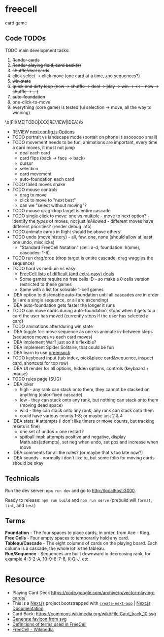 # freecell

card game

## Code TODOs

TODO main development tasks:

1. ~~Render cards~~
1. ~~Render playing field, card back(s)~~
1. ~~shuffle/deal cards~~
1. ~~click select -> click move (one card at a time, ¿no sequences?)~~
1. ~~win state~~
1. ~~quick and dirty loop (new -> shuffle -> deal -> play -> win -> <<-- new -> shuffle -> …)~~
1. ~~auto-foundation~~
1. one-click-to-move
1. everything (core game) is tested (ui selection -> move, all the way to winning)

\b(FIXME|TODO|XXX|REVIEW|IDEA)\b

- REVIEW [next.config.js Options](https://nextjs.org/docs/app/api-reference/next-config-js)
- TODO portrait vs landscape mode (portait on phone is ssoooooo small)
- TODO movement needs to be fun, animations are important, every time a card moves, it must not jump
  - deal each card
  - card flips (back -> face -> back)
  - cursor
  - selection
  - card movement
  - auto-foundation each card
- TODO failed moves shake
- TODO mouse controls
  - drag to move
  - click to move to "next best"
  - can we "select without moving"?
- TODO mouse drag-drop target is entire cascade
- TODO single click to move: one vs multiple - move to next option? - identify the _types_ of moves, not just _isAllowed_ - different moves have different priorities? (render debug info)
- TODO animate cards in flight should be above others
- TODO undo (move history) - all, few, one, none (should allow at least one undo, misclicks)
  - "Standard FreeCell Notation" (cell: a-d, foundation: h(ome), cascades: 1-8)
- TODO run drag/drop (drop target is entire cascade, drag waggles the sequence)
- TODO hard vs medium vs easy
  - [FreeCell lists of difficult (and extra easy) deals](https://www.solitairelaboratory.com/fclists.html)
  - Some games require no free cells :D - so make a 0 cells version restricted to these games
  - Same with a list for solvable 1-cell games
- IDEA option to dis/enable auto-foundation until all cascades are in order (all are a single sequence, or all are ascending)
- IDEA auto-foundation gets faster the longer it runs
- TODO can move cards during auto-foundation, stops when it gets to a card the user has moved (currently stops if the user has selected a card)
- TODO animations after/during win state
- IDEA toggle for: move sequence as one vs animate in-between steps (sequence moves vs each card moves)
- IDEA implement War? just so it's flexible?
- IDEA implement Spider Solitaire, that could be fun
- IDEA learn to use [greensock](https://css-tricks.com/how-to-animate-on-the-web-with-greensock/)
- TODO keyboard input (tab index, pick&place card&sequence, inspect card, shortcuts for top row)
- IDEA UI render for all options, hidden options, controls (keyboard + mouse)
- TODO rules page (SUG)
- IDEA joker
  - high - any rank can stack onto them, they cannot be stacked on anything (color-fixed cascade)
  - low - they can stack onto any rank, but nothing can stack onto them (moving dead space)
  - wild - they can stack onto any rank, any rank can stack onto them
  - could have various counts 1-8; or maybe just 2 & 4
- IDEA stats: # attempts (i don't like timers or move counts, but tracking resets is fine)
  - one set of undos = one restart?
  - spitball impl: attempts positive and negative, display Math.abs(attempts), set neg when undo, set pos and increase when move
- IDEA comments for all the rules? (or maybe that's too late now?)
- IDEA sounds - normally i don't like to, but some folio for moving cards should be okay

## Technicals

Run the dev server: `npm run dev` and go to [http://localhost:3000](http://localhost:3000).

Ready to release: `npm run build` and `npm run serve` (prebuild will `format`, `lint`, and `test`)

## Terms

**Foundation** - The four spaces to place cards, in order, from Ace - King. \
**Free Cells** - Four empty spaces to temporarily hold any card. \
**Tableau/Cascade** - The eight columns of cards on the playing board. Each column is a cascade, the whole lot is the tableau. \
**Run/Sequence** - Sequences are built downward in decreasing rank, for example 4-3-2-A, 10-9-8-7-6, K-Q-J, etc.

# Resource

- Playing Card Deck https://code.google.com/archive/p/vector-playing-cards/
- This is a [Next.js](https://nextjs.org/) project bootstrapped with [`create-next-app`](https://github.com/vercel/next.js/tree/canary/packages/create-next-app) | [Next.js Documentation](https://nextjs.org/docs)
- Card Back: https://commons.wikimedia.org/wiki/File:Card_back_10.svg
- [Generate favicon from svg](https://svg2ico.com/)
- [Definitions of terms used in FreeCell](https://mobilityware.helpshift.com/hc/en/12-freecell/faq/3459-definitions-of-terms-used-in-freecell/)
- [FreeCell - Wikipedia](https://en.wikipedia.org/wiki/FreeCell)
